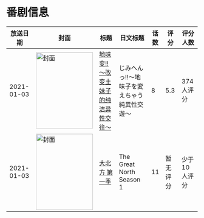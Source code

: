 # 番剧信息

|放送日期|封面|标题|日文标题|话数|评分|评分人数|
|---|---|---|---|---|---|---|
|2021-01-03|<img src="/img/no_icon_subject.png" alt="封面" style="width:150px;height:200px;object-fit:cover;">|[地味变!!～改变土妹子的纯洁异性交往～](https://bangumi.tv/subject/319894)|じみへんっ!!～地味子を変えちゃう純異性交遊～|8|5.3|374人评分|
|2021-01-03|<img src="//lain.bgm.tv/pic/cover/c/ea/b1/444463_7UXen.jpg" alt="封面" style="width:150px;height:200px;object-fit:cover;">|[大北方 第一季](https://bangumi.tv/subject/444463)|The Great North Season 1|11|暂无评分|少于10人评分|
